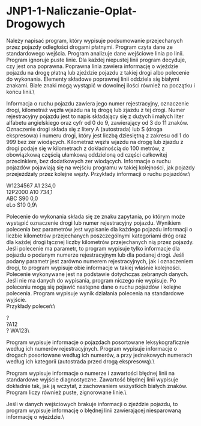 # JNP1-1-Naliczanie-Oplat-Drogowych
Należy napisać program, który wypisuje podsumowanie przejechanych przez pojazdy
odległości drogami płatnymi. Program czyta dane ze standardowego wejścia.
Program analizuje dane wejściowe linia po linii. Program ignoruje puste
linie. Dla każdej niepustej linii program decyduje, czy jest ona poprawna.
Poprawna linia zawiera informację o wjeździe pojazdu na drogę płatną lub
zjeździe pojazdu z takiej drogi albo polecenie do wykonania. Elementy składowe
poprawnej linii oddziela się białymi znakami. Białe znaki mogą wystąpić
w dowolnej ilości również na początku i końcu linii.\

Informacja o ruchu pojazdu zawiera jego numer rejestracyjny, oznaczenie drogi,
kilometraż węzła wjazdu na tę drogę lub zjazdu z tej drogi. Numer rejestracyjny
pojazdu jest to napis składający się z dużych i małych liter alfabetu
angielskiego oraz cyfr od 0 do 9, zawierający od 3 do 11 znaków. Oznaczenie
drogi składa się z litery A (autostrada) lub S (droga ekspresowa) i numeru
drogi, który jest liczbą dziesiętną z zakresu od 1 do 999 bez zer wiodących.
Kilometraż węzła wjazdu na drogę lub zjazdu z drogi podaje się w kilometrach
z dokładnością do 100 metrów, z obowiązkową częścią ułamkową oddzieloną od
części całkowitej przecinkiem, bez dodatkowych zer wiodących. Informacje o ruchu
pojazdów pojawiają się na wejściu programu w takiej kolejności, jak pojazdy
przejeżdżały przez kolejne węzły. Przykłady informacji o ruchu pojazdów:\

W1234567 A1 234,0\
12P2000 A10 734,1\
ABC S90 0,0\
eLo S10 0,9\

Polecenie do wykonania składa się ze znaku zapytania, po którym może wystąpić
oznaczenie drogi lub numer rejestracyjny pojazdu. Wynikiem polecenia bez
parametrów jest wypisanie dla każdego pojazdu informacji o liczbie kilometrów
przejechanych poszczególnymi kategoriami dróg oraz dla każdej drogi łącznej
liczby kilometrów przejechanych nią przez pojazdy. Jeśli polecenie ma
parametr, to program wypisuje tylko informacje dla pojazdu o podanym numerze
rejestracyjnym lub dla podanej drogi. Jeśli podany parametr jest zarówno numerem
rejestracyjnych, jak i oznaczeniem drogi, to program wypisuje obie informacje
w takiej właśnie kolejności. Polecenie wykonywane jest na podstawie dotychczas
zebranych danych. Jeśli nie ma danych do wypisania, program niczego nie
wypisuje. Po poleceniu mogą się pojawić następne dane o ruchu pojazdów i kolejne
polecenia. Program wypisuje wynik działania polecenia na standardowe wyjście.\
Przykłady poleceń:\

?\
?A12\
? WA123\

Program wypisuje informacje o pojazdach posortowane leksykograficznie według ich
numerów rejestracyjnych. Program wypisuje informacje o drogach posortowane
według ich numerów, a przy jednakowych numerach według ich kategorii (autostrada
przed drogą ekspresową).\

Program wypisuje informacje o numerze i zawartości błędnej linii na standardowe
wyjście diagnostyczne. Zawartość błędnej linii wypisuje dokładnie tak, jak ją
wczytał, z zachowaniem wszystkich białych znaków. Program liczy również puste,
zignorowane linie.\

Jeśli w danych wejściowych brakuje informacji o zjeździe pojazdu, to program
wypisuje informację o błędnej linii zawierającej niesparowaną informację
o wjeździe.\

